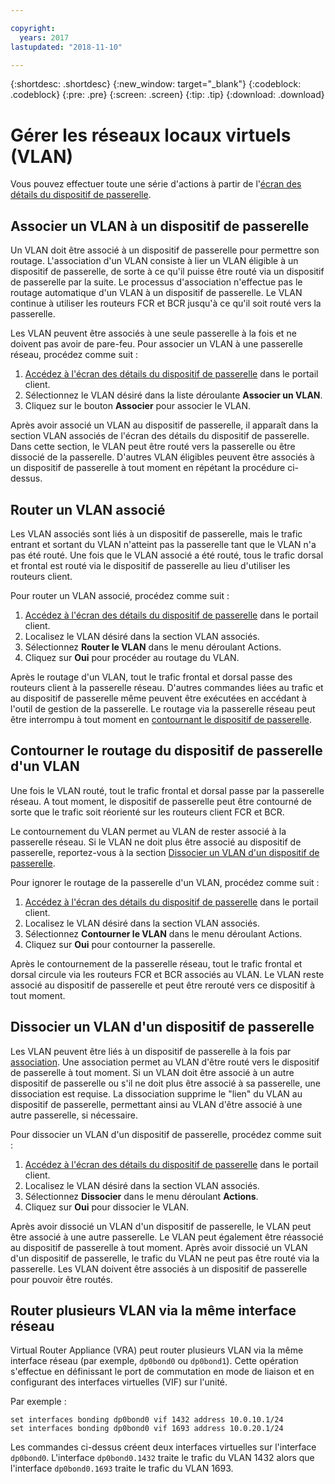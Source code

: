 ```yaml
---

copyright:
  years: 2017
lastupdated: "2018-11-10"

---
```


{:shortdesc: .shortdesc}
{:new_window: target="_blank"}
{:codeblock: .codeblock}
{:pre: .pre}
{:screen: .screen}
{:tip: .tip}
{:download: .download}

# Gérer les réseaux locaux virtuels (VLAN)
Vous pouvez effectuer toute une série d'actions à partir de l'[écran des détails du dispositif de passerelle](access-gateway-details.html).

## Associer un VLAN à un dispositif de passerelle

Un VLAN doit être associé à un dispositif de passerelle pour permettre son routage. L'association d'un VLAN consiste à lier un VLAN éligible à un dispositif de passerelle, de sorte à ce qu'il puisse être routé via un dispositif de passerelle par la suite. Le processus d'association n'effectue pas le routage automatique d'un VLAN à un dispositif de passerelle. Le VLAN continue à utiliser les routeurs FCR et BCR jusqu'à ce qu'il soit routé vers la passerelle. 

Les VLAN peuvent être associés à une seule passerelle à la fois et ne doivent pas avoir de pare-feu. Pour associer un VLAN à une passerelle réseau, procédez comme suit :

1. [Accédez à l'écran des détails du dispositif de passerelle](access-gateway-details.html) dans le portail client. 
2. Sélectionnez le VLAN désiré dans la liste déroulante **Associer un VLAN**.
3. Cliquez sur le bouton **Associer** pour associer le VLAN.

Après avoir associé un VLAN au dispositif de passerelle, il apparaît dans la section VLAN associés de l'écran des détails du dispositif de passerelle. Dans cette section, le VLAN peut être routé vers la passerelle ou être dissocié de la passerelle. D'autres VLAN éligibles peuvent être associés à un dispositif de passerelle à tout moment en répétant la procédure ci-dessus.

## Router un VLAN associé

Les VLAN associés sont liés à un dispositif de passerelle, mais le trafic entrant et sortant du VLAN n'atteint pas la passerelle tant que le VLAN n'a pas été routé. Une fois que le VLAN associé a été routé, tous le trafic dorsal et frontal est routé via le dispositif de passerelle au lieu d'utiliser les routeurs client. 

Pour router un VLAN associé, procédez comme suit :

1. [Accédez à l'écran des détails du dispositif de passerelle](access-gateway-details.html) dans le portail client. 
2. Localisez le VLAN désiré dans la section VLAN associés.
3. Sélectionnez **Router le VLAN** dans le menu déroulant Actions.
4. Cliquez sur **Oui** pour procéder au routage du VLAN. 

Après le routage d'un VLAN, tout le trafic frontal et dorsal passe des routeurs client à la passerelle réseau. D'autres commandes liées au trafic et au dispositif de passerelle même peuvent être exécutées en accédant à l'outil de gestion de la passerelle. Le routage via la passerelle réseau peut être interrompu à tout moment en [contournant le dispositif de passerelle](#bypass-gateway-appliance-routing-for-a-vlan).

## Contourner le routage du dispositif de passerelle d'un VLAN

Une fois le VLAN routé, tout le trafic frontal et dorsal passe par la passerelle réseau. A tout moment, le dispositif de passerelle peut être contourné de sorte que le trafic soit réorienté sur les routeurs client FCR et BCR. 

Le contournement du VLAN permet au VLAN de rester associé à la passerelle réseau. Si le VLAN ne doit plus être associé au dispositif de passerelle, reportez-vous à la section [Dissocier un VLAN d'un dispositif de passerelle](#disassociate-a-vlan-from-a-gateway-appliance). 

Pour ignorer le routage de la passerelle d'un VLAN, procédez comme suit :

1. [Accédez à l'écran des détails du dispositif de passerelle](access-gateway-details.html) dans le portail client. 
2. Localisez le VLAN désiré dans la section VLAN associés.
3. Sélectionnez **Contourner le VLAN** dans le menu déroulant Actions.
4. Cliquez sur **Oui** pour contourner la passerelle. 

Après le contournement de la passerelle réseau, tout le trafic frontal et dorsal circule via les routeurs FCR et BCR associés au VLAN. Le VLAN reste associé au dispositif de passerelle et peut être rerouté vers ce dispositif à tout moment.

## Dissocier un VLAN d'un dispositif de passerelle

Les VLAN peuvent être liés à un dispositif de passerelle à la fois par [association](#associate-a-vlan-to-a-gateway-appliance). Une association permet au VLAN d'être routé vers le dispositif de passerelle à tout moment. Si un VLAN doit être associé à un autre dispositif de passerelle ou s'il ne doit plus être associé à sa passerelle, une dissociation est requise. La dissociation supprime le "lien" du VLAN au dispositif de passerelle, permettant ainsi au VLAN d'être associé à une autre passerelle, si nécessaire. 

Pour dissocier un VLAN d'un dispositif de passerelle, procédez comme suit :

1. [Accédez à l'écran des détails du dispositif de passerelle](access-gateway-details.html) dans le portail client. 
2. Localisez le VLAN désiré dans la section VLAN associés.
3. Sélectionnez **Dissocier** dans le menu déroulant **Actions**. 
4. Cliquez sur **Oui** pour dissocier le VLAN. 

Après avoir dissocié un VLAN d'un dispositif de passerelle, le VLAN peut être associé à une autre passerelle. Le VLAN peut également être réassocié au dispositif de passerelle à tout moment. Après avoir dissocié un VLAN d'un dispositif de passerelle, le trafic du VLAN ne peut pas être routé via la passerelle. Les VLAN doivent être associés à un dispositif de passerelle pour pouvoir être routés.

## Router plusieurs VLAN via la même interface réseau
Virtual Router Appliance (VRA) peut router plusieurs VLAN via la même interface réseau (par exemple, `dp0bond0` ou `dp0bond1`). Cette opération s'effectue en définissant le port de commutation en mode de liaison et en configurant des interfaces virtuelles (VIF) sur l'unité.

Par exemple : 

```
set interfaces bonding dp0bond0 vif 1432 address 10.0.10.1/24
set interfaces bonding dp0bond0 vif 1693 address 10.0.20.1/24
```

Les commandes ci-dessus créent deux interfaces virtuelles sur l'interface `dp0bond0`. L'interface `dp0bond0.1432` traite le trafic du VLAN 1432 alors que l'interface `dp0bond0.1693` traite le trafic du VLAN 1693.
